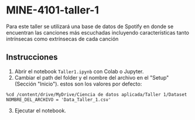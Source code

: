 # MINE-4101-taller-1

Para este taller se utilizará una base de datos de Spotify en donde se encuentran las canciones más escuchadas incluyendo características tanto intrínsecas como extrínsecas de cada canción

## Instrucciones

1. Abrir el notebook `Taller1.ipynb` con Colab o Jupyter.
2. Cambiar el path del folder y el nombre del archivo en el "Setup" (Sección "Inicio"). estos son los valores por defecto:

```
%cd /content/drive/MyDrive/Ciencia de datos aplicada/Taller 1/Dataset
NOMBRE_DEL_ARCHIVO = 'Data_Taller_1.csv'
```

3. Ejecutar el notebook.
